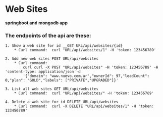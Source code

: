 # Web Sites 

**springboot and mongodb app**
  
  ### The endpoints of the api are these: 

    1. Show a web site for id __GET URL/api/websites/{id}
        * Curl command:  curl "URL/api/websites/1" -H 'token: 123456789'
        
    2. Add new web sites POST URL/api/websites
        * Curl command:  
            curl curl -X POST "URL/api/websites" -H 'token: 123456789' -H 'content-type: application/json'-d 
            '{"domain": "www.nuevo.com.ar","ownerId": 97,"leadCount": 0,"plan": "GOLD","labels": ["PRIVATE","UPGRADED"]}'    
    
    3. List all web sites GET URL/api/websites
        * Curl command:  curl "URL/api/websites/" -H 'token: 123456789'
    
    4. Delete a web site for id DELETE URL/api/websites
        * Curl command:  curl -X DELETE "URL/api/websites/1" -H 'token: 123456789' 


